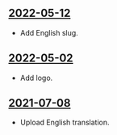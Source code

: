 ## [2022-05-12](https://github.com/faktaoklimatu/graphics/blob/7c616f672e5193c1bc9d4dc1917fe47fe1a1c4ec/data-visualization/climate-indicators/world/concentration-warming-relationship/en-concentration-warming-relationship.ai)

- Add English slug.

## [2022-05-02](https://github.com/faktaoklimatu/graphics/blob/349872231680c96e0290d6cf164b8f4e8afafe3d/data-visualization/climate-indicators/world/concentration-warming-relationship/en-concentration-warming-relationship.ai)

- Add logo.

## [2021-07-08](https://github.com/faktaoklimatu/graphics/blob/1d49bca30d243cca231f4627793b7b4294ed22de/data-visualization/climate-indicators/world/concentration-warming-relationship/en-concentration-warming-relationship.ai)

- Upload English translation.

